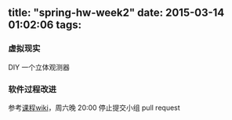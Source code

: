 title: "spring-hw-week2"
date: 2015-03-14 01:02:06
tags:
---

### 虚拟现实

DIY 一个立体观测器

### 软件过程改进

参考[课程wiki](http://my.ss.sysu.edu.cn/wiki/display/SPSP/Lab+02.+Table+Sorter)，周六晚 20:00 停止提交小组 pull request
